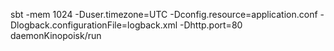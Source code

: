 sbt -mem 1024 -Duser.timezone=UTC -Dconfig.resource=application.conf -Dlogback.configurationFile=logback.xml -Dhttp.port=80 daemonKinopoisk/run
